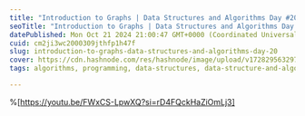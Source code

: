 ```yaml
---
title: "Introduction to Graphs | Data Structures and Algorithms Day #20"
seoTitle: "Introduction to Graphs | Data Structures and Algorithms Day #20"
datePublished: Mon Oct 21 2024 21:00:47 GMT+0000 (Coordinated Universal Time)
cuid: cm2ji3wc2000309jthfp1h47f
slug: introduction-to-graphs-data-structures-and-algorithms-day-20
cover: https://cdn.hashnode.com/res/hashnode/image/upload/v1728295632979/fd219440-858b-438b-839a-9a66a7a45868.png
tags: algorithms, programming, data-structures, data-structure-and-algorithms, wemakedevs

---
```


%[https://youtu.be/FWxCS-LpwXQ?si=rD4FQckHaZiOmLj3]